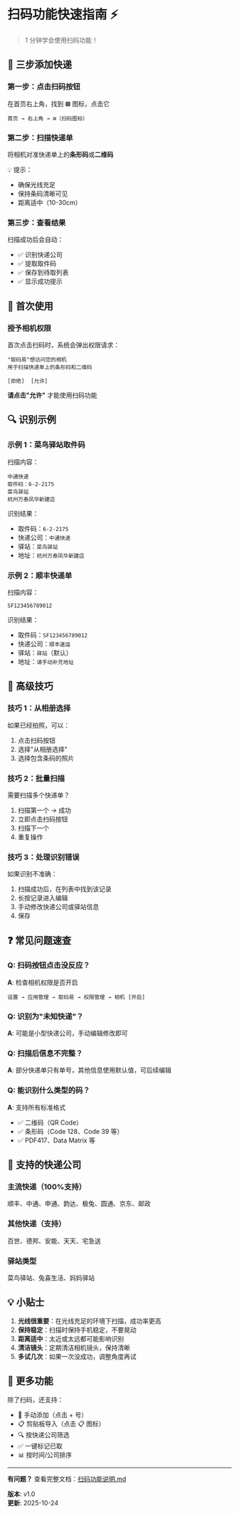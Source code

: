 # 扫码功能快速指南 ⚡

> 1 分钟学会使用扫码功能！

## 🎯 三步添加快递

### 第一步：点击扫码按钮
在首页右上角，找到 **⊞** 图标，点击它

```
首页 → 右上角 → ⊞（扫码图标）
```

### 第二步：扫描快递单
将相机对准快递单上的**条形码**或**二维码**

💡 提示：
- 确保光线充足
- 保持条码清晰可见
- 距离适中（10-30cm）

### 第三步：查看结果
扫描成功后会自动：
- ✅ 识别快递公司
- ✅ 提取取件码
- ✅ 保存到待取列表
- ✅ 显示成功提示

## 📱 首次使用

### 授予相机权限
首次点击扫码时，系统会弹出权限请求：

```
"取码易"想访问您的相机
用于扫描快递单上的条形码和二维码

[拒绝]  [允许]
```

**请点击"允许"** 才能使用扫码功能

## 🔍 识别示例

### 示例 1：菜鸟驿站取件码
扫描内容：
```
中通快递
取件码：6-2-2175
菜鸟驿站
杭州万泰凤华新建店
```

识别结果：
- 取件码：`6-2-2175`
- 快递公司：`中通快递`
- 驿站：`菜鸟驿站`
- 地址：`杭州万泰凤华新建店`

### 示例 2：顺丰快递单
扫描内容：
```
SF123456789012
```

识别结果：
- 取件码：`SF123456789012`
- 快递公司：`顺丰速运`
- 驿站：`驿站`（默认）
- 地址：`请手动补充地址`

## 🌟 高级技巧

### 技巧 1：从相册选择
如果已经拍照，可以：
1. 点击扫码按钮
2. 选择"从相册选择"
3. 选择包含条码的照片

### 技巧 2：批量扫描
需要扫描多个快递单？
1. 扫描第一个 → 成功
2. 立即点击扫码按钮
3. 扫描下一个
4. 重复操作

### 技巧 3：处理识别错误
如果识别不准确：
1. 扫描成功后，在列表中找到该记录
2. 长按记录进入编辑
3. 手动修改快递公司或驿站信息
4. 保存

## ❓ 常见问题速查

### Q: 扫码按钮点击没反应？
**A**: 检查相机权限是否开启
```
设置 → 应用管理 → 取码易 → 权限管理 → 相机 [开启]
```

### Q: 识别为"未知快递"？
**A**: 可能是小型快递公司，手动编辑修改即可

### Q: 扫描后信息不完整？
**A**: 部分快递单只有单号，其他信息使用默认值，可后续编辑

### Q: 能识别什么类型的码？
**A**: 支持所有标准格式
- ✅ 二维码（QR Code）
- ✅ 条形码（Code 128、Code 39 等）
- ✅ PDF417、Data Matrix 等

## 🎯 支持的快递公司

### 主流快递（100%支持）
顺丰、中通、申通、韵达、极兔、圆通、京东、邮政

### 其他快递（支持）
百世、德邦、安能、天天、宅急送

### 驿站类型
菜鸟驿站、兔喜生活、妈妈驿站

## 💡 小贴士

1. **光线很重要**：在光线充足的环境下扫描，成功率更高
2. **保持稳定**：扫描时保持手机稳定，不要晃动
3. **距离适中**：太近或太远都可能影响识别
4. **清洁镜头**：定期清洁相机镜头，保持清晰
5. **多试几次**：如果一次没成功，调整角度再试

## 🚀 更多功能

除了扫码，还支持：
- 📝 手动添加（点击 + 号）
- 📋 剪贴板导入（点击 📋 图标）
- 🔍 按快递公司筛选
- ✅ 一键标记已取
- 📊 按时间/公司排序

---

**有问题？** 查看完整文档：[扫码功能说明.md](./扫码功能说明.md)

**版本**: v1.0  
**更新**: 2025-10-24

